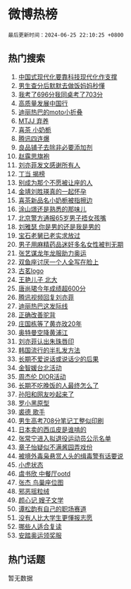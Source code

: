 # 微博热榜

`最后更新时间：2024-06-25 22:10:25 +0800`

## 热门搜索

1. [中国式现代化要靠科技现代化作支撑](https://m.weibo.cn/search?containerid=100103type%3D1%26t%3D10%26q%3D%23%E4%B8%AD%E5%9B%BD%E5%BC%8F%E7%8E%B0%E4%BB%A3%E5%8C%96%E8%A6%81%E9%9D%A0%E7%A7%91%E6%8A%80%E7%8E%B0%E4%BB%A3%E5%8C%96%E4%BD%9C%E6%94%AF%E6%92%91%23&stream_entry_id=51&isnewpage=1&extparam=seat%3D1%26stream_entry_id%3D51%26c_type%3D51%26q%3D%2523%25E4%25B8%25AD%25E5%259B%25BD%25E5%25BC%258F%25E7%258E%25B0%25E4%25BB%25A3%25E5%258C%2596%25E8%25A6%2581%25E9%259D%25A0%25E7%25A7%2591%25E6%258A%2580%25E7%258E%25B0%25E4%25BB%25A3%25E5%258C%2596%25E4%25BD%259C%25E6%2594%25AF%25E6%2592%2591%2523%26cate%3D10103%26pos%3D0%26dgr%3D0%26filter_type%3Drealtimehot%26display_time%3D1719324624%26pre_seqid%3D1719324624093016264113)
1. [男生查分后默默去做饭妈妈秒懂](https://m.weibo.cn/search?containerid=100103type%3D1%26t%3D10%26q%3D%23%E7%94%B7%E7%94%9F%E6%9F%A5%E5%88%86%E5%90%8E%E9%BB%98%E9%BB%98%E5%8E%BB%E5%81%9A%E9%A5%AD%E5%A6%88%E5%A6%88%E7%A7%92%E6%87%82%23&stream_entry_id=31&isnewpage=1&extparam=seat%3D1%26dgr%3D0%26c_type%3D31%26cate%3D5001%26stream_entry_id%3D31%26pos%3D0%26lcate%3D5001%26flag%3D2%26realpos%3D1%26band_rank%3D1%26filter_type%3Drealtimehot%26q%3D%2523%25E7%2594%25B7%25E7%2594%259F%25E6%259F%25A5%25E5%2588%2586%25E5%2590%258E%25E9%25BB%2598%25E9%25BB%2598%25E5%258E%25BB%25E5%2581%259A%25E9%25A5%25AD%25E5%25A6%2588%25E5%25A6%2588%25E7%25A7%2592%25E6%2587%2582%2523%26display_time%3D1719324624%26pre_seqid%3D1719324624093016264113)
1. [我考了696分我同桌考了703分](https://m.weibo.cn/search?containerid=100103type%3D1%26t%3D10%26q%3D%23%E6%88%91%E8%80%83%E4%BA%86696%E5%88%86%E6%88%91%E5%90%8C%E6%A1%8C%E8%80%83%E4%BA%86703%E5%88%86%23&stream_entry_id=31&isnewpage=1&extparam=seat%3D1%26dgr%3D0%26c_type%3D31%26cate%3D5001%26stream_entry_id%3D31%26pos%3D1%26lcate%3D5001%26flag%3D32768%26realpos%3D2%26band_rank%3D2%26filter_type%3Drealtimehot%26q%3D%2523%25E6%2588%2591%25E8%2580%2583%25E4%25BA%2586696%25E5%2588%2586%25E6%2588%2591%25E5%2590%258C%25E6%25A1%258C%25E8%2580%2583%25E4%25BA%2586703%25E5%2588%2586%2523%26display_time%3D1719324624%26pre_seqid%3D1719324624093016264113)
1. [高质量发展中国行](https://m.weibo.cn/search?containerid=100103type%3D1%26t%3D10%26q%3D%23%E9%AB%98%E8%B4%A8%E9%87%8F%E5%8F%91%E5%B1%95%E4%B8%AD%E5%9B%BD%E8%A1%8C%23&stream_entry_id=31&isnewpage=1&extparam=seat%3D1%26dgr%3D0%26c_type%3D31%26cate%3D5001%26stream_entry_id%3D31%26pos%3D2%26lcate%3D5001%26flag%3D1%26realpos%3D3%26band_rank%3D3%26filter_type%3Drealtimehot%26q%3D%2523%25E9%25AB%2598%25E8%25B4%25A8%25E9%2587%258F%25E5%258F%2591%25E5%25B1%2595%25E4%25B8%25AD%25E5%259B%25BD%25E8%25A1%258C%2523%26display_time%3D1719324624%26pre_seqid%3D1719324624093016264113)
1. [迪丽热巴的moto小折叠](https://m.weibo.cn/search?containerid=100103type%3D1%26t%3D10%26q%3D%23%E8%BF%AA%E4%B8%BD%E7%83%AD%E5%B7%B4%E7%9A%84moto%E5%B0%8F%E6%8A%98%E5%8F%A0%23&stream_entry_id=31&isnewpage=1&extparam=seat%3D1%26dgr%3D0%26c_type%3D31%26topic_ad%3D1%26cate%3D5001%26stream_entry_id%3D31%26q%3D%2523%25E8%25BF%25AA%25E4%25B8%25BD%25E7%2583%25AD%25E5%25B7%25B4%25E7%259A%2584moto%25E5%25B0%258F%25E6%258A%2598%25E5%258F%25A0%2523%26lcate%3D5001%26adid%3D243227%26is_ad_pos%3D1%26band_rank%3D4%26filter_type%3Drealtimehot%26pos%3D3%26display_time%3D1719324624%26pre_seqid%3D1719324624093016264113)
1. [MTJJ 弃养](https://m.weibo.cn/search?containerid=100103type%3D1%26t%3D10%26q%3DMTJJ+%E5%BC%83%E5%85%BB&stream_entry_id=31&isnewpage=1&extparam=seat%3D1%26dgr%3D0%26c_type%3D31%26cate%3D5001%26stream_entry_id%3D31%26pos%3D4%26lcate%3D5001%26flag%3D1%26realpos%3D4%26band_rank%3D4%26filter_type%3Drealtimehot%26q%3DMTJJ%2520%25E5%25BC%2583%25E5%2585%25BB%26display_time%3D1719324624%26pre_seqid%3D1719324624093016264113)
1. [喜茶 小奶栀](https://m.weibo.cn/search?containerid=100103type%3D1%26t%3D10%26q%3D%E5%96%9C%E8%8C%B6+%E5%B0%8F%E5%A5%B6%E6%A0%80&stream_entry_id=31&isnewpage=1&extparam=seat%3D1%26dgr%3D0%26c_type%3D31%26cate%3D5001%26stream_entry_id%3D31%26pos%3D5%26lcate%3D5001%26flag%3D1%26realpos%3D5%26band_rank%3D5%26filter_type%3Drealtimehot%26q%3D%25E5%2596%259C%25E8%258C%25B6%2520%25E5%25B0%258F%25E5%25A5%25B6%25E6%25A0%2580%26display_time%3D1719324624%26pre_seqid%3D1719324624093016264113)
1. [腾讯四连爆](https://m.weibo.cn/search?containerid=100103type%3D1%26t%3D10%26q%3D%23%E8%85%BE%E8%AE%AF%E5%9B%9B%E8%BF%9E%E7%88%86%23&stream_entry_id=31&isnewpage=1&extparam=seat%3D1%26dgr%3D0%26c_type%3D31%26cate%3D5001%26stream_entry_id%3D31%26pos%3D6%26lcate%3D5001%26flag%3D2%26realpos%3D6%26band_rank%3D6%26filter_type%3Drealtimehot%26q%3D%2523%25E8%2585%25BE%25E8%25AE%25AF%25E5%259B%259B%25E8%25BF%259E%25E7%2588%2586%2523%26display_time%3D1719324624%26pre_seqid%3D1719324624093016264113)
1. [良品铺子去除非必要添加剂](https://m.weibo.cn/search?containerid=100103type%3D1%26t%3D10%26q%3D%23%E8%89%AF%E5%93%81%E9%93%BA%E5%AD%90%E5%8E%BB%E9%99%A4%E9%9D%9E%E5%BF%85%E8%A6%81%E6%B7%BB%E5%8A%A0%E5%89%82%23&stream_entry_id=31&isnewpage=1&extparam=seat%3D1%26dgr%3D0%26c_type%3D31%26topic_ad%3D1%26cate%3D5001%26stream_entry_id%3D31%26q%3D%2523%25E8%2589%25AF%25E5%2593%2581%25E9%2593%25BA%25E5%25AD%2590%25E5%258E%25BB%25E9%2599%25A4%25E9%259D%259E%25E5%25BF%2585%25E8%25A6%2581%25E6%25B7%25BB%25E5%258A%25A0%25E5%2589%2582%2523%26lcate%3D5001%26adid%3D243214%26is_ad_pos%3D1%26band_rank%3D7%26filter_type%3Drealtimehot%26pos%3D7%26display_time%3D1719324624%26pre_seqid%3D1719324624093016264113)
1. [赵露思旗袍](https://m.weibo.cn/search?containerid=100103type%3D1%26t%3D10%26q%3D%E8%B5%B5%E9%9C%B2%E6%80%9D%E6%97%97%E8%A2%8D&stream_entry_id=31&isnewpage=1&extparam=seat%3D1%26dgr%3D0%26c_type%3D31%26cate%3D5001%26stream_entry_id%3D31%26pos%3D8%26lcate%3D5001%26flag%3D1%26realpos%3D7%26band_rank%3D7%26filter_type%3Drealtimehot%26q%3D%25E8%25B5%25B5%25E9%259C%25B2%25E6%2580%259D%25E6%2597%2597%25E8%25A2%258D%26display_time%3D1719324624%26pre_seqid%3D1719324624093016264113)
1. [刘亦菲发文感谢所有人](https://m.weibo.cn/search?containerid=100103type%3D1%26t%3D10%26q%3D%23%E5%88%98%E4%BA%A6%E8%8F%B2%E5%8F%91%E6%96%87%E6%84%9F%E8%B0%A2%E6%89%80%E6%9C%89%E4%BA%BA%23&stream_entry_id=31&isnewpage=1&extparam=seat%3D1%26dgr%3D0%26c_type%3D31%26cate%3D5001%26stream_entry_id%3D31%26pos%3D9%26lcate%3D5001%26flag%3D0%26realpos%3D8%26band_rank%3D8%26filter_type%3Drealtimehot%26q%3D%2523%25E5%2588%2598%25E4%25BA%25A6%25E8%258F%25B2%25E5%258F%2591%25E6%2596%2587%25E6%2584%259F%25E8%25B0%25A2%25E6%2589%2580%25E6%259C%2589%25E4%25BA%25BA%2523%26display_time%3D1719324624%26pre_seqid%3D1719324624093016264113)
1. [丁当 揭榜](https://m.weibo.cn/search?containerid=100103type%3D1%26t%3D10%26q%3D%E4%B8%81%E5%BD%93+%E6%8F%AD%E6%A6%9C&stream_entry_id=31&isnewpage=1&extparam=seat%3D1%26dgr%3D0%26c_type%3D31%26cate%3D5001%26stream_entry_id%3D31%26pos%3D10%26lcate%3D5001%26flag%3D1%26realpos%3D9%26band_rank%3D9%26filter_type%3Drealtimehot%26q%3D%25E4%25B8%2581%25E5%25BD%2593%2520%25E6%258F%25AD%25E6%25A6%259C%26display_time%3D1719324624%26pre_seqid%3D1719324624093016264113)
1. [别成为那个不愿被让座的人](https://m.weibo.cn/search?containerid=100103type%3D1%26t%3D10%26q%3D%23%E5%88%AB%E6%88%90%E4%B8%BA%E9%82%A3%E4%B8%AA%E4%B8%8D%E6%84%BF%E8%A2%AB%E8%AE%A9%E5%BA%A7%E7%9A%84%E4%BA%BA%23&stream_entry_id=31&isnewpage=1&extparam=seat%3D1%26dgr%3D0%26c_type%3D31%26cate%3D5001%26stream_entry_id%3D31%26pos%3D11%26lcate%3D5001%26flag%3D1%26realpos%3D10%26band_rank%3D10%26filter_type%3Drealtimehot%26q%3D%2523%25E5%2588%25AB%25E6%2588%2590%25E4%25B8%25BA%25E9%2582%25A3%25E4%25B8%25AA%25E4%25B8%258D%25E6%2584%25BF%25E8%25A2%25AB%25E8%25AE%25A9%25E5%25BA%25A7%25E7%259A%2584%25E4%25BA%25BA%2523%26display_time%3D1719324624%26pre_seqid%3D1719324624093016264113)
1. [金靖刘胜瑛真的一起怀孕](https://m.weibo.cn/search?containerid=100103type%3D1%26t%3D10%26q%3D%23%E9%87%91%E9%9D%96%E5%88%98%E8%83%9C%E7%91%9B%E7%9C%9F%E7%9A%84%E4%B8%80%E8%B5%B7%E6%80%80%E5%AD%95%23&stream_entry_id=31&isnewpage=1&extparam=seat%3D1%26dgr%3D0%26c_type%3D31%26cate%3D5001%26stream_entry_id%3D31%26pos%3D12%26lcate%3D5001%26flag%3D1%26realpos%3D11%26band_rank%3D11%26filter_type%3Drealtimehot%26q%3D%2523%25E9%2587%2591%25E9%259D%2596%25E5%2588%2598%25E8%2583%259C%25E7%2591%259B%25E7%259C%259F%25E7%259A%2584%25E4%25B8%2580%25E8%25B5%25B7%25E6%2580%2580%25E5%25AD%2595%2523%26display_time%3D1719324624%26pre_seqid%3D1719324624093016264113)
1. [喜茶新品名小奶栀被指擦边](https://m.weibo.cn/search?containerid=100103type%3D1%26t%3D10%26q%3D%23%E5%96%9C%E8%8C%B6%E6%96%B0%E5%93%81%E5%90%8D%E5%B0%8F%E5%A5%B6%E6%A0%80%E8%A2%AB%E6%8C%87%E6%93%A6%E8%BE%B9%23&stream_entry_id=31&isnewpage=1&extparam=seat%3D1%26dgr%3D0%26c_type%3D31%26cate%3D5001%26stream_entry_id%3D31%26pos%3D13%26lcate%3D5001%26flag%3D0%26realpos%3D12%26band_rank%3D12%26filter_type%3Drealtimehot%26q%3D%2523%25E5%2596%259C%25E8%258C%25B6%25E6%2596%25B0%25E5%2593%2581%25E5%2590%258D%25E5%25B0%258F%25E5%25A5%25B6%25E6%25A0%2580%25E8%25A2%25AB%25E6%258C%2587%25E6%2593%25A6%25E8%25BE%25B9%2523%26display_time%3D1719324624%26pre_seqid%3D1719324624093016264113)
1. [涂山璟还是熟悉的那味儿](https://m.weibo.cn/search?containerid=100103type%3D1%26t%3D10%26q%3D%E6%B6%82%E5%B1%B1%E7%92%9F%E8%BF%98%E6%98%AF%E7%86%9F%E6%82%89%E7%9A%84%E9%82%A3%E5%91%B3%E5%84%BF&stream_entry_id=31&isnewpage=1&extparam=seat%3D1%26dgr%3D0%26c_type%3D31%26cate%3D5001%26stream_entry_id%3D31%26pos%3D14%26lcate%3D5001%26flag%3D1%26realpos%3D13%26band_rank%3D13%26filter_type%3Drealtimehot%26q%3D%25E6%25B6%2582%25E5%25B1%25B1%25E7%2592%259F%25E8%25BF%2598%25E6%2598%25AF%25E7%2586%259F%25E6%2582%2589%25E7%259A%2584%25E9%2582%25A3%25E5%2591%25B3%25E5%2584%25BF%26display_time%3D1719324624%26pre_seqid%3D1719324624093016264113)
1. [北京警方通报65岁男子捂女孩嘴](https://m.weibo.cn/search?containerid=100103type%3D1%26t%3D10%26q%3D%23%E5%8C%97%E4%BA%AC%E8%AD%A6%E6%96%B9%E9%80%9A%E6%8A%A565%E5%B2%81%E7%94%B7%E5%AD%90%E6%8D%82%E5%A5%B3%E5%AD%A9%E5%98%B4%23&stream_entry_id=31&isnewpage=1&extparam=seat%3D1%26dgr%3D0%26c_type%3D31%26cate%3D5001%26stream_entry_id%3D31%26pos%3D15%26lcate%3D5001%26flag%3D0%26realpos%3D14%26band_rank%3D14%26filter_type%3Drealtimehot%26q%3D%2523%25E5%258C%2597%25E4%25BA%25AC%25E8%25AD%25A6%25E6%2596%25B9%25E9%2580%259A%25E6%258A%25A565%25E5%25B2%2581%25E7%2594%25B7%25E5%25AD%2590%25E6%258D%2582%25E5%25A5%25B3%25E5%25AD%25A9%25E5%2598%25B4%2523%26display_time%3D1719324624%26pre_seqid%3D1719324624093016264113)
1. [刘雅瑟 你是男的还是我是男的](https://m.weibo.cn/search?containerid=100103type%3D1%26t%3D10%26q%3D%E5%88%98%E9%9B%85%E7%91%9F+%E4%BD%A0%E6%98%AF%E7%94%B7%E7%9A%84%E8%BF%98%E6%98%AF%E6%88%91%E6%98%AF%E7%94%B7%E7%9A%84&stream_entry_id=31&isnewpage=1&extparam=seat%3D1%26dgr%3D0%26c_type%3D31%26cate%3D5001%26stream_entry_id%3D31%26pos%3D16%26lcate%3D5001%26flag%3D1%26realpos%3D15%26band_rank%3D15%26filter_type%3Drealtimehot%26q%3D%25E5%2588%2598%25E9%259B%2585%25E7%2591%259F%2520%25E4%25BD%25A0%25E6%2598%25AF%25E7%2594%25B7%25E7%259A%2584%25E8%25BF%2598%25E6%2598%25AF%25E6%2588%2591%25E6%2598%25AF%25E7%2594%25B7%25E7%259A%2584%26display_time%3D1719324624%26pre_seqid%3D1719324624093016264113)
1. [宝石老舅已老实求放过](https://m.weibo.cn/search?containerid=100103type%3D1%26t%3D10%26q%3D%23%E5%AE%9D%E7%9F%B3%E8%80%81%E8%88%85%E5%B7%B2%E8%80%81%E5%AE%9E%E6%B1%82%E6%94%BE%E8%BF%87%23&stream_entry_id=31&isnewpage=1&extparam=seat%3D1%26dgr%3D0%26c_type%3D31%26cate%3D5001%26stream_entry_id%3D31%26pos%3D17%26lcate%3D5001%26flag%3D1%26realpos%3D16%26band_rank%3D16%26filter_type%3Drealtimehot%26q%3D%2523%25E5%25AE%259D%25E7%259F%25B3%25E8%2580%2581%25E8%2588%2585%25E5%25B7%25B2%25E8%2580%2581%25E5%25AE%259E%25E6%25B1%2582%25E6%2594%25BE%25E8%25BF%2587%2523%26display_time%3D1719324624%26pre_seqid%3D1719324624093016264113)
1. [男子用麻精药品迷奸多名女性被判无期](https://m.weibo.cn/search?containerid=100103type%3D1%26t%3D10%26q%3D%23%E7%94%B7%E5%AD%90%E7%94%A8%E9%BA%BB%E7%B2%BE%E8%8D%AF%E5%93%81%E8%BF%B7%E5%A5%B8%E5%A4%9A%E5%90%8D%E5%A5%B3%E6%80%A7%E8%A2%AB%E5%88%A4%E6%97%A0%E6%9C%9F%23&stream_entry_id=31&isnewpage=1&extparam=seat%3D1%26dgr%3D0%26c_type%3D31%26cate%3D5001%26stream_entry_id%3D31%26pos%3D18%26lcate%3D5001%26flag%3D2%26realpos%3D17%26band_rank%3D17%26filter_type%3Drealtimehot%26q%3D%2523%25E7%2594%25B7%25E5%25AD%2590%25E7%2594%25A8%25E9%25BA%25BB%25E7%25B2%25BE%25E8%258D%25AF%25E5%2593%2581%25E8%25BF%25B7%25E5%25A5%25B8%25E5%25A4%259A%25E5%2590%258D%25E5%25A5%25B3%25E6%2580%25A7%25E8%25A2%25AB%25E5%2588%25A4%25E6%2597%25A0%25E6%259C%259F%2523%26display_time%3D1719324624%26pre_seqid%3D1719324624093016264113)
1. [张艺谋龙年龙服助力奥运](https://m.weibo.cn/search?containerid=100103type%3D1%26t%3D10%26q%3D%23%E5%BC%A0%E8%89%BA%E8%B0%8B%E9%BE%99%E5%B9%B4%E9%BE%99%E6%9C%8D%E5%8A%A9%E5%8A%9B%E5%A5%A5%E8%BF%90%23&stream_entry_id=31&isnewpage=1&extparam=seat%3D1%26dgr%3D0%26c_type%3D31%26adid%3D243225%26cate%3D5001%26stream_entry_id%3D31%26pos%3D19%26lcate%3D5001%26flag%3D0%26realpos%3D18%26band_rank%3D18%26filter_type%3Drealtimehot%26q%3D%2523%25E5%25BC%25A0%25E8%2589%25BA%25E8%25B0%258B%25E9%25BE%2599%25E5%25B9%25B4%25E9%25BE%2599%25E6%259C%258D%25E5%258A%25A9%25E5%258A%259B%25E5%25A5%25A5%25E8%25BF%2590%2523%26display_time%3D1719324624%26pre_seqid%3D1719324624093016264113)
1. [双鱼座讨厌一个人全写在脸上](https://m.weibo.cn/search?containerid=100103type%3D1%26t%3D10%26q%3D%23%E5%8F%8C%E9%B1%BC%E5%BA%A7%E8%AE%A8%E5%8E%8C%E4%B8%80%E4%B8%AA%E4%BA%BA%E5%85%A8%E5%86%99%E5%9C%A8%E8%84%B8%E4%B8%8A%23&stream_entry_id=31&isnewpage=1&extparam=seat%3D1%26dgr%3D0%26c_type%3D31%26cate%3D5001%26stream_entry_id%3D31%26pos%3D20%26lcate%3D5001%26flag%3D1%26realpos%3D19%26band_rank%3D19%26filter_type%3Drealtimehot%26q%3D%2523%25E5%258F%258C%25E9%25B1%25BC%25E5%25BA%25A7%25E8%25AE%25A8%25E5%258E%258C%25E4%25B8%2580%25E4%25B8%25AA%25E4%25BA%25BA%25E5%2585%25A8%25E5%2586%2599%25E5%259C%25A8%25E8%2584%25B8%25E4%25B8%258A%2523%26display_time%3D1719324624%26pre_seqid%3D1719324624093016264113)
1. [古茗logo](https://m.weibo.cn/search?containerid=100103type%3D1%26t%3D10%26q%3D%E5%8F%A4%E8%8C%97logo&stream_entry_id=31&isnewpage=1&extparam=seat%3D1%26dgr%3D0%26c_type%3D31%26cate%3D5001%26stream_entry_id%3D31%26pos%3D21%26lcate%3D5001%26flag%3D0%26realpos%3D20%26band_rank%3D20%26filter_type%3Drealtimehot%26q%3D%25E5%258F%25A4%25E8%258C%2597logo%26display_time%3D1719324624%26pre_seqid%3D1719324624093016264113)
1. [王艳儿子 北大](https://m.weibo.cn/search?containerid=100103type%3D1%26t%3D10%26q%3D%E7%8E%8B%E8%89%B3%E5%84%BF%E5%AD%90+%E5%8C%97%E5%A4%A7&stream_entry_id=31&isnewpage=1&extparam=seat%3D1%26dgr%3D0%26c_type%3D31%26cate%3D5001%26stream_entry_id%3D31%26pos%3D22%26lcate%3D5001%26flag%3D2%26realpos%3D21%26band_rank%3D21%26filter_type%3Drealtimehot%26q%3D%25E7%258E%258B%25E8%2589%25B3%25E5%2584%25BF%25E5%25AD%2590%2520%25E5%258C%2597%25E5%25A4%25A7%26display_time%3D1719324624%26pre_seqid%3D1719324624093016264113)
1. [唐尚珺今年成绩超600分](https://m.weibo.cn/search?containerid=100103type%3D1%26t%3D10%26q%3D%23%E5%94%90%E5%B0%9A%E7%8F%BA%E4%BB%8A%E5%B9%B4%E6%88%90%E7%BB%A9%E8%B6%85600%E5%88%86%23&stream_entry_id=31&isnewpage=1&extparam=seat%3D1%26dgr%3D0%26c_type%3D31%26cate%3D5001%26stream_entry_id%3D31%26pos%3D23%26lcate%3D5001%26flag%3D0%26realpos%3D22%26band_rank%3D22%26filter_type%3Drealtimehot%26q%3D%2523%25E5%2594%2590%25E5%25B0%259A%25E7%258F%25BA%25E4%25BB%258A%25E5%25B9%25B4%25E6%2588%2590%25E7%25BB%25A9%25E8%25B6%2585600%25E5%2588%2586%2523%26display_time%3D1719324624%26pre_seqid%3D1719324624093016264113)
1. [腾讯视频回复刘亦菲](https://m.weibo.cn/search?containerid=100103type%3D1%26t%3D10%26q%3D%23%E8%85%BE%E8%AE%AF%E8%A7%86%E9%A2%91%E5%9B%9E%E5%A4%8D%E5%88%98%E4%BA%A6%E8%8F%B2%23&stream_entry_id=31&isnewpage=1&extparam=seat%3D1%26dgr%3D0%26c_type%3D31%26cate%3D5001%26stream_entry_id%3D31%26pos%3D24%26lcate%3D5001%26flag%3D0%26realpos%3D23%26band_rank%3D23%26filter_type%3Drealtimehot%26q%3D%2523%25E8%2585%25BE%25E8%25AE%25AF%25E8%25A7%2586%25E9%25A2%2591%25E5%259B%259E%25E5%25A4%258D%25E5%2588%2598%25E4%25BA%25A6%25E8%258F%25B2%2523%26display_time%3D1719324624%26pre_seqid%3D1719324624093016264113)
1. [迪丽热巴这发际线](https://m.weibo.cn/search?containerid=100103type%3D1%26t%3D10%26q%3D%23%E8%BF%AA%E4%B8%BD%E7%83%AD%E5%B7%B4%E8%BF%99%E5%8F%91%E9%99%85%E7%BA%BF%23&stream_entry_id=31&isnewpage=1&extparam=seat%3D1%26dgr%3D0%26c_type%3D31%26cate%3D5001%26stream_entry_id%3D31%26pos%3D25%26lcate%3D5001%26flag%3D0%26realpos%3D24%26band_rank%3D24%26filter_type%3Drealtimehot%26q%3D%2523%25E8%25BF%25AA%25E4%25B8%25BD%25E7%2583%25AD%25E5%25B7%25B4%25E8%25BF%2599%25E5%258F%2591%25E9%2599%2585%25E7%25BA%25BF%2523%26display_time%3D1719324624%26pre_seqid%3D1719324624093016264113)
1. [正确改善驼背](https://m.weibo.cn/search?containerid=100103type%3D1%26t%3D10%26q%3D%E6%AD%A3%E7%A1%AE%E6%94%B9%E5%96%84%E9%A9%BC%E8%83%8C&stream_entry_id=31&isnewpage=1&extparam=seat%3D1%26dgr%3D0%26c_type%3D31%26cate%3D5001%26stream_entry_id%3D31%26pos%3D26%26lcate%3D5001%26flag%3D1%26realpos%3D25%26band_rank%3D25%26filter_type%3Drealtimehot%26q%3D%25E6%25AD%25A3%25E7%25A1%25AE%25E6%2594%25B9%25E5%2596%2584%25E9%25A9%25BC%25E8%2583%258C%26display_time%3D1719324624%26pre_seqid%3D1719324624093016264113)
1. [庄国栋等了黄亦玫20年](https://m.weibo.cn/search?containerid=100103type%3D1%26t%3D10%26q%3D%23%E5%BA%84%E5%9B%BD%E6%A0%8B%E7%AD%89%E4%BA%86%E9%BB%84%E4%BA%A6%E7%8E%AB20%E5%B9%B4%23&stream_entry_id=31&isnewpage=1&extparam=seat%3D1%26dgr%3D0%26c_type%3D31%26cate%3D5001%26stream_entry_id%3D31%26pos%3D27%26lcate%3D5001%26flag%3D0%26realpos%3D26%26band_rank%3D26%26filter_type%3Drealtimehot%26q%3D%2523%25E5%25BA%2584%25E5%259B%25BD%25E6%25A0%258B%25E7%25AD%2589%25E4%25BA%2586%25E9%25BB%2584%25E4%25BA%25A6%25E7%258E%25AB20%25E5%25B9%25B4%2523%26display_time%3D1719324624%26pre_seqid%3D1719324624093016264113)
1. [奥特曼空降黄浦江](https://m.weibo.cn/search?containerid=100103type%3D1%26t%3D10%26q%3D%23%E5%A5%A5%E7%89%B9%E6%9B%BC%E7%A9%BA%E9%99%8D%E9%BB%84%E6%B5%A6%E6%B1%9F%23&stream_entry_id=31&isnewpage=1&extparam=seat%3D1%26dgr%3D0%26c_type%3D31%26adid%3D242598%26cate%3D5001%26stream_entry_id%3D31%26pos%3D28%26lcate%3D5001%26flag%3D0%26realpos%3D27%26band_rank%3D27%26filter_type%3Drealtimehot%26q%3D%2523%25E5%25A5%25A5%25E7%2589%25B9%25E6%259B%25BC%25E7%25A9%25BA%25E9%2599%258D%25E9%25BB%2584%25E6%25B5%25A6%25E6%25B1%259F%2523%26display_time%3D1719324624%26pre_seqid%3D1719324624093016264113)
1. [刘亦菲认出朱珠唇印](https://m.weibo.cn/search?containerid=100103type%3D1%26t%3D10%26q%3D%23%E5%88%98%E4%BA%A6%E8%8F%B2%E8%AE%A4%E5%87%BA%E6%9C%B1%E7%8F%A0%E5%94%87%E5%8D%B0%23&stream_entry_id=31&isnewpage=1&extparam=seat%3D1%26dgr%3D0%26c_type%3D31%26cate%3D5001%26stream_entry_id%3D31%26pos%3D29%26lcate%3D5001%26flag%3D0%26realpos%3D28%26band_rank%3D28%26filter_type%3Drealtimehot%26q%3D%2523%25E5%2588%2598%25E4%25BA%25A6%25E8%258F%25B2%25E8%25AE%25A4%25E5%2587%25BA%25E6%259C%25B1%25E7%258F%25A0%25E5%2594%2587%25E5%258D%25B0%2523%26display_time%3D1719324624%26pre_seqid%3D1719324624093016264113)
1. [韩国流行的半扎发方法](https://m.weibo.cn/search?containerid=100103type%3D1%26t%3D10%26q%3D%E9%9F%A9%E5%9B%BD%E6%B5%81%E8%A1%8C%E7%9A%84%E5%8D%8A%E6%89%8E%E5%8F%91%E6%96%B9%E6%B3%95&stream_entry_id=31&isnewpage=1&extparam=seat%3D1%26dgr%3D0%26c_type%3D31%26cate%3D5001%26stream_entry_id%3D31%26pos%3D30%26lcate%3D5001%26flag%3D1%26realpos%3D29%26band_rank%3D29%26filter_type%3Drealtimehot%26q%3D%25E9%259F%25A9%25E5%259B%25BD%25E6%25B5%2581%25E8%25A1%258C%25E7%259A%2584%25E5%258D%258A%25E6%2589%258E%25E5%258F%2591%25E6%2596%25B9%25E6%25B3%2595%26display_time%3D1719324624%26pre_seqid%3D1719324624093016264113)
1. [长期不爱说话或说话少的后果](https://m.weibo.cn/search?containerid=100103type%3D1%26t%3D10%26q%3D%23%E9%95%BF%E6%9C%9F%E4%B8%8D%E7%88%B1%E8%AF%B4%E8%AF%9D%E6%88%96%E8%AF%B4%E8%AF%9D%E5%B0%91%E7%9A%84%E5%90%8E%E6%9E%9C%23&stream_entry_id=31&isnewpage=1&extparam=seat%3D1%26dgr%3D0%26c_type%3D31%26cate%3D5001%26stream_entry_id%3D31%26pos%3D31%26lcate%3D5001%26flag%3D1%26realpos%3D30%26band_rank%3D30%26filter_type%3Drealtimehot%26q%3D%2523%25E9%2595%25BF%25E6%259C%259F%25E4%25B8%258D%25E7%2588%25B1%25E8%25AF%25B4%25E8%25AF%259D%25E6%2588%2596%25E8%25AF%25B4%25E8%25AF%259D%25E5%25B0%2591%25E7%259A%2584%25E5%2590%258E%25E6%259E%259C%2523%26display_time%3D1719324624%26pre_seqid%3D1719324624093016264113)
1. [金智媛台北活动](https://m.weibo.cn/search?containerid=100103type%3D1%26t%3D10%26q%3D%E9%87%91%E6%99%BA%E5%AA%9B%E5%8F%B0%E5%8C%97%E6%B4%BB%E5%8A%A8&stream_entry_id=31&isnewpage=1&extparam=seat%3D1%26dgr%3D0%26c_type%3D31%26cate%3D5001%26stream_entry_id%3D31%26pos%3D32%26lcate%3D5001%26flag%3D0%26realpos%3D31%26band_rank%3D31%26filter_type%3Drealtimehot%26q%3D%25E9%2587%2591%25E6%2599%25BA%25E5%25AA%259B%25E5%258F%25B0%25E5%258C%2597%25E6%25B4%25BB%25E5%258A%25A8%26display_time%3D1719324624%26pre_seqid%3D1719324624093016264113)
1. [周杰伦 DIOR活动](https://m.weibo.cn/search?containerid=100103type%3D1%26t%3D10%26q%3D%E5%91%A8%E6%9D%B0%E4%BC%A6+DIOR%E6%B4%BB%E5%8A%A8&stream_entry_id=31&isnewpage=1&extparam=seat%3D1%26dgr%3D0%26c_type%3D31%26cate%3D5001%26stream_entry_id%3D31%26pos%3D33%26lcate%3D5001%26flag%3D1%26realpos%3D32%26band_rank%3D32%26filter_type%3Drealtimehot%26q%3D%25E5%2591%25A8%25E6%259D%25B0%25E4%25BC%25A6%2520DIOR%25E6%25B4%25BB%25E5%258A%25A8%26display_time%3D1719324624%26pre_seqid%3D1719324624093016264113)
1. [长期不吃晚饭的人最终怎么了](https://m.weibo.cn/search?containerid=100103type%3D1%26t%3D10%26q%3D%23%E9%95%BF%E6%9C%9F%E4%B8%8D%E5%90%83%E6%99%9A%E9%A5%AD%E7%9A%84%E4%BA%BA%E6%9C%80%E7%BB%88%E6%80%8E%E4%B9%88%E4%BA%86%23&stream_entry_id=31&isnewpage=1&extparam=seat%3D1%26dgr%3D0%26c_type%3D31%26cate%3D5001%26stream_entry_id%3D31%26pos%3D34%26lcate%3D5001%26flag%3D0%26realpos%3D33%26band_rank%3D33%26filter_type%3Drealtimehot%26q%3D%2523%25E9%2595%25BF%25E6%259C%259F%25E4%25B8%258D%25E5%2590%2583%25E6%2599%259A%25E9%25A5%25AD%25E7%259A%2584%25E4%25BA%25BA%25E6%259C%2580%25E7%25BB%2588%25E6%2580%258E%25E4%25B9%2588%25E4%25BA%2586%2523%26display_time%3D1719324624%26pre_seqid%3D1719324624093016264113)
1. [孙阳和网友吵起来了](https://m.weibo.cn/search?containerid=100103type%3D1%26t%3D10%26q%3D%23%E5%AD%99%E9%98%B3%E5%92%8C%E7%BD%91%E5%8F%8B%E5%90%B5%E8%B5%B7%E6%9D%A5%E4%BA%86%23&stream_entry_id=31&isnewpage=1&extparam=seat%3D1%26dgr%3D0%26c_type%3D31%26cate%3D5001%26stream_entry_id%3D31%26pos%3D35%26lcate%3D5001%26flag%3D0%26realpos%3D34%26band_rank%3D34%26filter_type%3Drealtimehot%26q%3D%2523%25E5%25AD%2599%25E9%2598%25B3%25E5%2592%258C%25E7%25BD%2591%25E5%258F%258B%25E5%2590%25B5%25E8%25B5%25B7%25E6%259D%25A5%25E4%25BA%2586%2523%26display_time%3D1719324624%26pre_seqid%3D1719324624093016264113)
1. [罗小黑原型](https://m.weibo.cn/search?containerid=100103type%3D1%26t%3D10%26q%3D%E7%BD%97%E5%B0%8F%E9%BB%91%E5%8E%9F%E5%9E%8B&stream_entry_id=31&isnewpage=1&extparam=seat%3D1%26dgr%3D0%26c_type%3D31%26cate%3D5001%26stream_entry_id%3D31%26pos%3D36%26lcate%3D5001%26flag%3D0%26realpos%3D35%26band_rank%3D35%26filter_type%3Drealtimehot%26q%3D%25E7%25BD%2597%25E5%25B0%258F%25E9%25BB%2591%25E5%258E%259F%25E5%259E%258B%26display_time%3D1719324624%26pre_seqid%3D1719324624093016264113)
1. [裘德 歌手](https://m.weibo.cn/search?containerid=100103type%3D1%26t%3D10%26q%3D%E8%A3%98%E5%BE%B7+%E6%AD%8C%E6%89%8B&stream_entry_id=31&isnewpage=1&extparam=seat%3D1%26dgr%3D0%26c_type%3D31%26cate%3D5001%26stream_entry_id%3D31%26pos%3D37%26lcate%3D5001%26flag%3D1%26realpos%3D36%26band_rank%3D36%26filter_type%3Drealtimehot%26q%3D%25E8%25A3%2598%25E5%25BE%25B7%2520%25E6%25AD%258C%25E6%2589%258B%26display_time%3D1719324624%26pre_seqid%3D1719324624093016264113)
1. [男生高考708分笔记工整似印刷](https://m.weibo.cn/search?containerid=100103type%3D1%26t%3D10%26q%3D%23%E7%94%B7%E7%94%9F%E9%AB%98%E8%80%83708%E5%88%86%E7%AC%94%E8%AE%B0%E5%B7%A5%E6%95%B4%E4%BC%BC%E5%8D%B0%E5%88%B7%23&stream_entry_id=31&isnewpage=1&extparam=seat%3D1%26dgr%3D0%26c_type%3D31%26cate%3D5001%26stream_entry_id%3D31%26pos%3D38%26lcate%3D5001%26flag%3D32768%26realpos%3D37%26band_rank%3D37%26filter_type%3Drealtimehot%26q%3D%2523%25E7%2594%25B7%25E7%2594%259F%25E9%25AB%2598%25E8%2580%2583708%25E5%2588%2586%25E7%25AC%2594%25E8%25AE%25B0%25E5%25B7%25A5%25E6%2595%25B4%25E4%25BC%25BC%25E5%258D%25B0%25E5%2588%25B7%2523%26display_time%3D1719324624%26pre_seqid%3D1719324624093016264113)
1. [日本卖的西瓜皮是谁啃的](https://m.weibo.cn/search?containerid=100103type%3D1%26t%3D10%26q%3D%23%E6%97%A5%E6%9C%AC%E5%8D%96%E7%9A%84%E8%A5%BF%E7%93%9C%E7%9A%AE%E6%98%AF%E8%B0%81%E5%95%83%E7%9A%84%23&stream_entry_id=31&isnewpage=1&extparam=seat%3D1%26dgr%3D0%26c_type%3D31%26cate%3D5001%26stream_entry_id%3D31%26pos%3D39%26lcate%3D5001%26flag%3D0%26realpos%3D38%26band_rank%3D38%26filter_type%3Drealtimehot%26q%3D%2523%25E6%2597%25A5%25E6%259C%25AC%25E5%258D%2596%25E7%259A%2584%25E8%25A5%25BF%25E7%2593%259C%25E7%259A%25AE%25E6%2598%25AF%25E8%25B0%2581%25E5%2595%2583%25E7%259A%2584%2523%26display_time%3D1719324624%26pre_seqid%3D1719324624093016264113)
1. [张常宁进入拟退役运动员公示名单](https://m.weibo.cn/search?containerid=100103type%3D1%26t%3D10%26q%3D%23%E5%BC%A0%E5%B8%B8%E5%AE%81%E8%BF%9B%E5%85%A5%E6%8B%9F%E9%80%80%E5%BD%B9%E8%BF%90%E5%8A%A8%E5%91%98%E5%85%AC%E7%A4%BA%E5%90%8D%E5%8D%95%23&stream_entry_id=31&isnewpage=1&extparam=seat%3D1%26dgr%3D0%26c_type%3D31%26cate%3D5001%26stream_entry_id%3D31%26pos%3D40%26lcate%3D5001%26flag%3D0%26realpos%3D39%26band_rank%3D39%26filter_type%3Drealtimehot%26q%3D%2523%25E5%25BC%25A0%25E5%25B8%25B8%25E5%25AE%2581%25E8%25BF%259B%25E5%2585%25A5%25E6%258B%259F%25E9%2580%2580%25E5%25BD%25B9%25E8%25BF%2590%25E5%258A%25A8%25E5%2591%2598%25E5%2585%25AC%25E7%25A4%25BA%25E5%2590%258D%25E5%258D%2595%2523%26display_time%3D1719324624%26pre_seqid%3D1719324624093016264113)
1. [章子怡疑似不满酱园弄戏份](https://m.weibo.cn/search?containerid=100103type%3D1%26t%3D10%26q%3D%23%E7%AB%A0%E5%AD%90%E6%80%A1%E7%96%91%E4%BC%BC%E4%B8%8D%E6%BB%A1%E9%85%B1%E5%9B%AD%E5%BC%84%E6%88%8F%E4%BB%BD%23&stream_entry_id=31&isnewpage=1&extparam=seat%3D1%26dgr%3D0%26c_type%3D31%26cate%3D5001%26stream_entry_id%3D31%26pos%3D41%26lcate%3D5001%26flag%3D0%26realpos%3D40%26band_rank%3D40%26filter_type%3Drealtimehot%26q%3D%2523%25E7%25AB%25A0%25E5%25AD%2590%25E6%2580%25A1%25E7%2596%2591%25E4%25BC%25BC%25E4%25B8%258D%25E6%25BB%25A1%25E9%2585%25B1%25E5%259B%25AD%25E5%25BC%2584%25E6%2588%258F%25E4%25BB%25BD%2523%26display_time%3D1719324624%26pre_seqid%3D1719324624093016264113)
1. [被境外毒枭悬赏人头的缉毒警有话要说](https://m.weibo.cn/search?containerid=100103type%3D1%26t%3D10%26q%3D%23%E8%A2%AB%E5%A2%83%E5%A4%96%E6%AF%92%E6%9E%AD%E6%82%AC%E8%B5%8F%E4%BA%BA%E5%A4%B4%E7%9A%84%E7%BC%89%E6%AF%92%E8%AD%A6%E6%9C%89%E8%AF%9D%E8%A6%81%E8%AF%B4%23&stream_entry_id=31&isnewpage=1&extparam=seat%3D1%26dgr%3D0%26c_type%3D31%26cate%3D5001%26stream_entry_id%3D31%26pos%3D42%26lcate%3D5001%26flag%3D1%26realpos%3D41%26band_rank%3D41%26filter_type%3Drealtimehot%26q%3D%2523%25E8%25A2%25AB%25E5%25A2%2583%25E5%25A4%2596%25E6%25AF%2592%25E6%259E%25AD%25E6%2582%25AC%25E8%25B5%258F%25E4%25BA%25BA%25E5%25A4%25B4%25E7%259A%2584%25E7%25BC%2589%25E6%25AF%2592%25E8%25AD%25A6%25E6%259C%2589%25E8%25AF%259D%25E8%25A6%2581%25E8%25AF%25B4%2523%26display_time%3D1719324624%26pre_seqid%3D1719324624093016264113)
1. [小虎状态](https://m.weibo.cn/search?containerid=100103type%3D1%26t%3D10%26q%3D%E5%B0%8F%E8%99%8E%E7%8A%B6%E6%80%81&stream_entry_id=31&isnewpage=1&extparam=seat%3D1%26dgr%3D0%26c_type%3D31%26cate%3D5001%26stream_entry_id%3D31%26pos%3D43%26lcate%3D5001%26flag%3D1%26realpos%3D42%26band_rank%3D42%26filter_type%3Drealtimehot%26q%3D%25E5%25B0%258F%25E8%2599%258E%25E7%258A%25B6%25E6%2580%2581%26display_time%3D1719324624%26pre_seqid%3D1719324624093016264113)
1. [虞书欣 中餐厅ootd](https://m.weibo.cn/search?containerid=100103type%3D1%26t%3D10%26q%3D%E8%99%9E%E4%B9%A6%E6%AC%A3+%E4%B8%AD%E9%A4%90%E5%8E%85ootd&stream_entry_id=31&isnewpage=1&extparam=seat%3D1%26dgr%3D0%26c_type%3D31%26cate%3D5001%26stream_entry_id%3D31%26pos%3D44%26lcate%3D5001%26flag%3D0%26realpos%3D43%26band_rank%3D43%26filter_type%3Drealtimehot%26q%3D%25E8%2599%259E%25E4%25B9%25A6%25E6%25AC%25A3%2520%25E4%25B8%25AD%25E9%25A4%2590%25E5%258E%2585ootd%26display_time%3D1719324624%26pre_seqid%3D1719324624093016264113)
1. [张杰 鸟巢座位图](https://m.weibo.cn/search?containerid=100103type%3D1%26t%3D10%26q%3D%E5%BC%A0%E6%9D%B0+%E9%B8%9F%E5%B7%A2%E5%BA%A7%E4%BD%8D%E5%9B%BE&stream_entry_id=31&isnewpage=1&extparam=seat%3D1%26dgr%3D0%26c_type%3D31%26cate%3D5001%26stream_entry_id%3D31%26pos%3D45%26lcate%3D5001%26flag%3D0%26realpos%3D44%26band_rank%3D44%26filter_type%3Drealtimehot%26q%3D%25E5%25BC%25A0%25E6%259D%25B0%2520%25E9%25B8%259F%25E5%25B7%25A2%25E5%25BA%25A7%25E4%25BD%258D%25E5%259B%25BE%26display_time%3D1719324624%26pre_seqid%3D1719324624093016264113)
1. [邪恶摇粒绒](https://m.weibo.cn/search?containerid=100103type%3D1%26t%3D10%26q%3D%E9%82%AA%E6%81%B6%E6%91%87%E7%B2%92%E7%BB%92&stream_entry_id=31&isnewpage=1&extparam=seat%3D1%26dgr%3D0%26c_type%3D31%26cate%3D5001%26stream_entry_id%3D31%26pos%3D46%26lcate%3D5001%26flag%3D0%26realpos%3D45%26band_rank%3D45%26filter_type%3Drealtimehot%26q%3D%25E9%2582%25AA%25E6%2581%25B6%25E6%2591%2587%25E7%25B2%2592%25E7%25BB%2592%26display_time%3D1719324624%26pre_seqid%3D1719324624093016264113)
1. [颜心记 嫂子文学](https://m.weibo.cn/search?containerid=100103type%3D1%26t%3D10%26q%3D%E9%A2%9C%E5%BF%83%E8%AE%B0+%E5%AB%82%E5%AD%90%E6%96%87%E5%AD%A6&stream_entry_id=31&isnewpage=1&extparam=seat%3D1%26dgr%3D0%26c_type%3D31%26cate%3D5001%26stream_entry_id%3D31%26pos%3D47%26lcate%3D5001%26flag%3D1%26realpos%3D46%26band_rank%3D46%26filter_type%3Drealtimehot%26q%3D%25E9%25A2%259C%25E5%25BF%2583%25E8%25AE%25B0%2520%25E5%25AB%2582%25E5%25AD%2590%25E6%2596%2587%25E5%25AD%25A6%26display_time%3D1719324624%26pre_seqid%3D1719324624093016264113)
1. [谭松韵有自己的职场赛道](https://m.weibo.cn/search?containerid=100103type%3D1%26t%3D10%26q%3D%23%E8%B0%AD%E6%9D%BE%E9%9F%B5%E6%9C%89%E8%87%AA%E5%B7%B1%E7%9A%84%E8%81%8C%E5%9C%BA%E8%B5%9B%E9%81%93%23&stream_entry_id=31&isnewpage=1&extparam=seat%3D1%26dgr%3D0%26c_type%3D31%26cate%3D5001%26stream_entry_id%3D31%26pos%3D48%26lcate%3D5001%26flag%3D1%26realpos%3D47%26band_rank%3D47%26filter_type%3Drealtimehot%26q%3D%2523%25E8%25B0%25AD%25E6%259D%25BE%25E9%259F%25B5%25E6%259C%2589%25E8%2587%25AA%25E5%25B7%25B1%25E7%259A%2584%25E8%2581%258C%25E5%259C%25BA%25E8%25B5%259B%25E9%2581%2593%2523%26display_time%3D1719324624%26pre_seqid%3D1719324624093016264113)
1. [没有人比大学生更懂报志愿](https://m.weibo.cn/search?containerid=100103type%3D1%26t%3D10%26q%3D%23%E6%B2%A1%E6%9C%89%E4%BA%BA%E6%AF%94%E5%A4%A7%E5%AD%A6%E7%94%9F%E6%9B%B4%E6%87%82%E6%8A%A5%E5%BF%97%E6%84%BF%23&stream_entry_id=31&isnewpage=1&extparam=seat%3D1%26dgr%3D0%26c_type%3D31%26cate%3D5001%26stream_entry_id%3D31%26pos%3D49%26lcate%3D5001%26flag%3D0%26realpos%3D48%26band_rank%3D48%26filter_type%3Drealtimehot%26q%3D%2523%25E6%25B2%25A1%25E6%259C%2589%25E4%25BA%25BA%25E6%25AF%2594%25E5%25A4%25A7%25E5%25AD%25A6%25E7%2594%259F%25E6%259B%25B4%25E6%2587%2582%25E6%258A%25A5%25E5%25BF%2597%25E6%2584%25BF%2523%26display_time%3D1719324624%26pre_seqid%3D1719324624093016264113)
1. [哪些人适合复读](https://m.weibo.cn/search?containerid=100103type%3D1%26t%3D10%26q%3D%23%E5%93%AA%E4%BA%9B%E4%BA%BA%E9%80%82%E5%90%88%E5%A4%8D%E8%AF%BB%23&stream_entry_id=31&isnewpage=1&extparam=seat%3D1%26dgr%3D0%26c_type%3D31%26cate%3D5001%26stream_entry_id%3D31%26pos%3D50%26lcate%3D5001%26flag%3D1%26realpos%3D49%26band_rank%3D49%26filter_type%3Drealtimehot%26q%3D%2523%25E5%2593%25AA%25E4%25BA%259B%25E4%25BA%25BA%25E9%2580%2582%25E5%2590%2588%25E5%25A4%258D%25E8%25AF%25BB%2523%26display_time%3D1719324624%26pre_seqid%3D1719324624093016264113)
1. [安踏奥运领奖服](https://m.weibo.cn/search?containerid=100103type%3D1%26t%3D10%26q%3D%E5%AE%89%E8%B8%8F%E5%A5%A5%E8%BF%90%E9%A2%86%E5%A5%96%E6%9C%8D&stream_entry_id=31&isnewpage=1&extparam=seat%3D1%26dgr%3D0%26c_type%3D31%26cate%3D5001%26stream_entry_id%3D31%26pos%3D51%26lcate%3D5001%26flag%3D0%26realpos%3D50%26band_rank%3D50%26filter_type%3Drealtimehot%26q%3D%25E5%25AE%2589%25E8%25B8%258F%25E5%25A5%25A5%25E8%25BF%2590%25E9%25A2%2586%25E5%25A5%2596%25E6%259C%258D%26display_time%3D1719324624%26pre_seqid%3D1719324624093016264113)

## 热门话题

暂无数据
